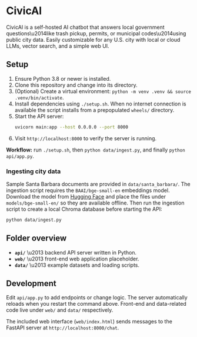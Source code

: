 # CivicAI
CivicAI is a self-hosted AI chatbot that answers local government questions\u2014like trash pickup, permits, or municipal codes\u2014using public city data. Easily customizable for any U.S. city with local or cloud LLMs, vector search, and a simple web UI.

## Setup
1. Ensure Python 3.8 or newer is installed.
2. Clone this repository and change into its directory.
3. (Optional) Create a virtual environment: `python -m venv .venv && source .venv/bin/activate`.
4. Install dependencies using `./setup.sh`. When no internet connection is available the script installs from a prepopulated `wheels/` directory.
5. Start the API server:
   ```bash
   uvicorn main:app --host 0.0.0.0 --port 8000
   ```
6. Visit `http://localhost:8000` to verify the server is running.

**Workflow:** run `./setup.sh`, then `python data/ingest.py`, and finally `python api/app.py`.

### Ingesting city data
Sample Santa Barbara documents are provided in `data/santa_barbara/`. The
ingestion script requires the `BAAI/bge-small-en` embeddings model. Download
the model from [Hugging Face](https://huggingface.co/BAAI/bge-small-en) and
place the files under `models/bge-small-en/` so they are available offline.
Then run the ingestion script to create a local Chroma database before starting
the API:

```bash
python data/ingest.py
```

## Folder overview
- **`api/`** \u2013 backend API server written in Python.
- **`web/`** \u2013 front-end web application placeholder.
- **`data/`** \u2013 example datasets and loading scripts.

## Development
Edit `api/app.py` to add endpoints or change logic. The server automatically reloads when you restart the command above. Front-end and data-related code live under `web/` and `data/` respectively.

The included web interface (`web/index.html`) sends messages to the FastAPI
server at `http://localhost:8000/chat`.

